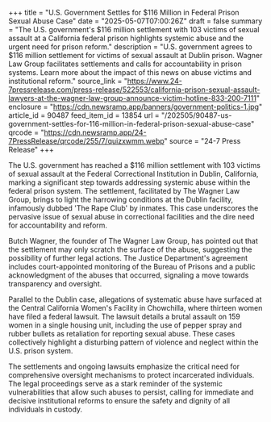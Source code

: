 +++
title = "U.S. Government Settles for $116 Million in Federal Prison Sexual Abuse Case"
date = "2025-05-07T07:00:26Z"
draft = false
summary = "The U.S. government's $116 million settlement with 103 victims of sexual assault at a California federal prison highlights systemic abuse and the urgent need for prison reform."
description = "U.S. government agrees to $116 million settlement for victims of sexual assault at Dublin prison. Wagner Law Group facilitates settlements and calls for accountability in prison systems. Learn more about the impact of this news on abuse victims and institutional reform."
source_link = "https://www.24-7pressrelease.com/press-release/522553/california-prison-sexual-assault-lawyers-at-the-wagner-law-group-announce-victim-hotline-833-200-7111"
enclosure = "https://cdn.newsramp.app/banners/government-politics-1.jpg"
article_id = 90487
feed_item_id = 13854
url = "/202505/90487-us-government-settles-for-116-million-in-federal-prison-sexual-abuse-case"
qrcode = "https://cdn.newsramp.app/24-7PressRelease/qrcode/255/7/quizxwmm.webp"
source = "24-7 Press Release"
+++

<p>The U.S. government has reached a $116 million settlement with 103 victims of sexual assault at the Federal Correctional Institution in Dublin, California, marking a significant step towards addressing systemic abuse within the federal prison system. The settlement, facilitated by The Wagner Law Group, brings to light the harrowing conditions at the Dublin facility, infamously dubbed 'The Rape Club' by inmates. This case underscores the pervasive issue of sexual abuse in correctional facilities and the dire need for accountability and reform.</p><p>Butch Wagner, the founder of The Wagner Law Group, has pointed out that the settlement may only scratch the surface of the abuse, suggesting the possibility of further legal actions. The Justice Department's agreement includes court-appointed monitoring of the Bureau of Prisons and a public acknowledgment of the abuses that occurred, signaling a move towards transparency and oversight.</p><p>Parallel to the Dublin case, allegations of systematic abuse have surfaced at the Central California Women's Facility in Chowchilla, where thirteen women have filed a federal lawsuit. The lawsuit details a brutal assault on 159 women in a single housing unit, including the use of pepper spray and rubber bullets as retaliation for reporting sexual abuse. These cases collectively highlight a disturbing pattern of violence and neglect within the U.S. prison system.</p><p>The settlements and ongoing lawsuits emphasize the critical need for comprehensive oversight mechanisms to protect incarcerated individuals. The legal proceedings serve as a stark reminder of the systemic vulnerabilities that allow such abuses to persist, calling for immediate and decisive institutional reforms to ensure the safety and dignity of all individuals in custody.</p>